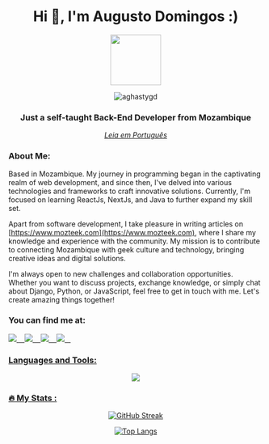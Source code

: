 <div id="header" align="center">
    <h1 align="center">Hi 👋, I'm Augusto Domingos :) </h1>
    <img src="https://media.giphy.com/media/M9gbBd9nbDrOTu1Mqx/giphy.gif" width="100"/>
    <p align="center"> <img src="https://komarev.com/ghpvc/?username=aghastygd&label=Profile%20views&color=0e75b6&style=flat" alt="aghastygd" /> </p>
    <h3 align="center">Just a self-taught Back-End Developer from Mozambique</h3>
     <a href="README.pt.md" align="center"><em>Leia em Português</em></a>
</div>

<h3 align="left">About Me:</h3>
<p align="left">
Based in Mozambique. My journey in programming began in the captivating realm of web development, and since then, I've delved into various technologies and frameworks to craft innovative solutions. Currently, I'm focused on learning ReactJs, NextJs, and Java to further expand my skill set.

Apart from software development, I take pleasure in writing articles on [https://www.mozteek.com](https://www.mozteek.com), where I share my knowledge and experience with the community. My mission is to contribute to connecting Mozambique with geek culture and technology, bringing creative ideas and digital solutions.

I'm always open to new challenges and collaboration opportunities. Whether you want to discuss projects, exchange knowledge, or simply chat about Django, Python, or JavaScript, feel free to get in touch with me. Let's create amazing things together!
</p>


<h3 align="left">You can find me at:</h3>
<p align="left"> 
<a href="https://www.linkedin.com/in/augusto-domingos-31801519a" target="_blank" rel="noreferrer"><img src="https://img.shields.io/badge/linkedin-%230077B5.svg?style=for-the-badge&logo=linkedin&logoColor=white"> &nbsp;&nbsp;
<a href="https://www.instagram.com/aghasty_gd/" target="_blank" rel="noreferrer"><img src="https://img.shields.io/badge/Instagram-%23E4405F.svg?style=for-the-badge&logo=Instagram&logoColor=white"> &nbsp;&nbsp;
<a href="https://web.facebook.com/augusto.domingos.549/" target="_blank" rel="noreferrer"><img src="https://img.shields.io/badge/Facebook-%231877F2.svg?style=for-the-badge&logo=Facebook&logoColor=white"> &nbsp;&nbsp;
<a href="https://www.youtube.com/@aghastygdproductions/" target="_blank" rel="noreferrer"><img src="https://img.shields.io/badge/YouTube-%23FF0000.svg?style=for-the-badge&logo=YouTube&logoColor=white"> &nbsp;&nbsp;
    
</p>

<h3 align="left">Languages and Tools:</h3>
<div align="center"> 
    <img src="https://skillicons.dev/icons?i=py,django,js,html,css,tailwind,sass,react,bootstrap,nodejs,figma,ps,git,vercel,nextjs">
</div>

### :fire: My Stats :
<div align="center">
    
[![GitHub Streak](http://github-readme-streak-stats.herokuapp.com?user=aghastygd&theme=aura-dark)](https://github.com/aghastygd)

[![Top Langs](https://github-readme-stats.vercel.app/api/top-langs/?username=aghastygd&layout=compact&theme=aura_dark)](https://github.com/aghastygd)
</div>
